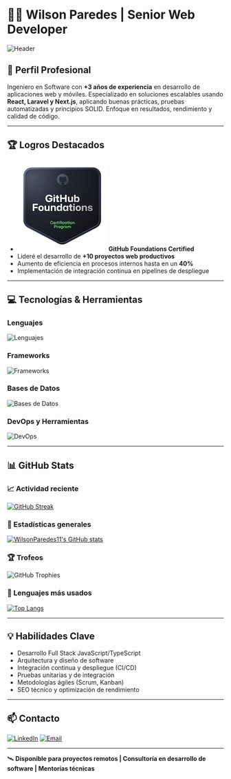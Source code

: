 # 👨‍💻 Wilson Paredes | Senior Web Developer

![Header](https://capsule-render.vercel.app/api?type=waving&color=0:0D47A1,100:00BCD4&height=200&section=header&text=Wilson%20Paredes&fontSize=40&fontAlign=center&fontColor=ffffff)

## 🚀 Perfil Profesional

Ingeniero en Software con **+3 años de experiencia** en desarrollo de aplicaciones web y móviles. Especializado en soluciones escalables usando **React, Laravel y Next.js**, aplicando buenas prácticas, pruebas automatizadas y principios SOLID. Enfoque en resultados, rendimiento y calidad de código.

---

## 🏆 Logros Destacados

- [![GitHub Foundations](/github-foundations.png)](https://www.credly.com/badges/63c25712-a2dd-4e41-89e9-1876b48277f2/public_url) **GitHub Foundations Certified**
- Lideré el desarrollo de **+10 proyectos web productivos**
- Aumento de eficiencia en procesos internos hasta en un **40%**
- Implementación de integración continua en pipelines de despliegue

---

## 💻 Tecnologías & Herramientas

### Lenguajes  
![Lenguajes](https://skillicons.dev/icons?i=js,ts,py,php,html,css)

### Frameworks  
![Frameworks](https://skillicons.dev/icons?i=react,nextjs,angular,nestjs,laravel,django,tailwindcss)

### Bases de Datos  
![Bases de Datos](https://skillicons.dev/icons?i=postgres,mysql,mongodb,firebase)

### DevOps y Herramientas  
![DevOps](https://skillicons.dev/icons?i=docker,git,github,linux,vscode,postman)

---

## 📊 GitHub Stats

### 📈 Actividad reciente
[![GitHub Streak](https://github-readme-streak-stats.herokuapp.com/?user=WilsonParedes11&theme=tokyonight)](https://git.io/streak-stats)

### 💼 Estadísticas generales
[![WilsonParedes11's GitHub stats](https://github-readme-stats.vercel.app/api?username=WilsonParedes11&show_icons=true&theme=tokyonight)](https://github.com/anuraghazra/github-readme-stats)

### 🏆 Trofeos
![GitHub Trophies](https://github-profile-trophy.vercel.app/?username=WilsonParedes11&theme=darkhub&no-bg=true&no-frame=true)

### 🧠 Lenguajes más usados
[![Top Langs](https://github-readme-stats.vercel.app/api/top-langs/?username=WilsonParedes11&layout=compact&theme=tokyonight)](https://github.com/anuraghazra/github-readme-stats)

---

## 💡 Habilidades Clave

- Desarrollo Full Stack JavaScript/TypeScript
- Arquitectura y diseño de software
- Integración continua y despliegue (CI/CD)
- Pruebas unitarias y de integración
- Metodologías ágiles (Scrum, Kanban)
- SEO técnico y optimización de rendimiento

---

## 📫 Contacto

[![LinkedIn](https://img.shields.io/badge/LinkedIn-Wilson%20Paredes-0077B5?style=for-the-badge&logo=linkedin)](https://www.linkedin.com/in/wilson-paredes-541716244)
[![Email](https://img.shields.io/badge/Email-Contactar-EA4335?style=for-the-badge&logo=gmail)](mailto:wilsonparedes87@gmail.com)

---

🛰️ **Disponible para proyectos remotos | Consultoría en desarrollo de software | Mentorías técnicas**
